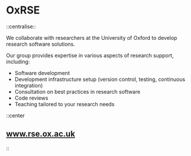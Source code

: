 # OxRSE

::centralise::

We collaborate with researchers at the University of Oxford to develop research software solutions.

Our group provides expertise in various aspects of research support, including:

- Software development
- Development infrastructure setup (version control, testing, continuous integration)
- Consultation on best practices in research software
- Code reviews
- Teaching tailored to your research needs

<div class="h-10"></div>

::center

<h2>
<a href="https://www.rse.ox.ac.uk/">www.rse.ox.ac.uk</a>
</h2>

::
